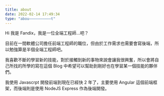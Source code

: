 ```yaml
---
title: about
date: 2022-02-14 17:49:34
type: "abou——————————t"
---
```


Hi 我是 Fandix，我是一位全端工程師...吧？ 

目前在一間軟體公司擔任前端工程師的職位，但由於工作需求也需要會寫後端，所以勉強算是半個全端工程師吧。

我喜歡不斷的學習新的技能，對於接觸到新的事物來說會讓我很興奮，所以會將自己所找的所學的寫在這個 Blog 中希望可以幫助到剛好也在學習某一個技能的夥伴們。

我使用 Javascrpt 開發前端到現在已經快 2 年了，主要使用 Angular 這個前端框架，而後端則是使用 NodeJS Express 作為後端開發。